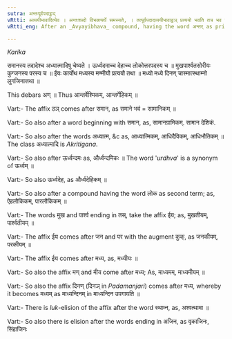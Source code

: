 ```yaml
---
sutra: अन्तःपूर्वपदाट्ठञ्
vRtti: अव्ययीभावादित्येव । अन्तःशब्दो विभक्त्यर्थे समस्यते, । तत्पूर्वपदादव्ययीभावाट्ठञ् प्रत्ययो भवति तत्र भव इत्येतस्मिन्विषये ॥ _Karika_ समानस्य तदादेश्च अध्यात्मादिषु चेष्यते । ऊर्ध्वदमाच्च देहाच्च लोकोत्तरपदस्य च ॥ मुखपार्श्वतसोरीयः कुग्जनस्य परस्य च ॥ ईयः कार्योथ मध्यस्य मण्मीयौ प्रत्ययौ तथा ॥ मध्यो मध्ये दिन्ण चास्मात्स्थाम्नो लुगजिनात्तथा ॥
vRtti_eng: After an _Avyayibhava_ compound, having the word अन्तर् as prior term, the affixes ठञ् is employed, in the sense of 'who stays there.'

---
```

_Karika_

समानस्य तदादेश्च अध्यात्मादिषु चेष्यते ।
ऊर्ध्वदमाच्च देहाच्च लोकोत्तरपदस्य च ॥
मुखपार्श्वतसोरीयः कुग्जनस्य परस्य च ॥
ईयः कार्योथ मध्यस्य मण्मीयौ प्रत्ययौ तथा ॥
मध्यो मध्ये दिनण् चास्मात्स्थाम्नो लुगजिनात्तथा ॥

This debars अण् ॥ Thus आन्तर्वेश्मिकम्, आन्तर्गेहिकम् ॥

Vart:- The affix ठञ् comes after समान, as समाने भवं = सामानिकम् ॥

Vart:- So also after a word beginning with समान, as, सामानग्रामिकम्. सामान देशिकं.

Vart:- So also after the words अध्यात्म, &c as, आध्यात्मिकम्, आधिदैविकम्, आधिभौतिकम् ॥ The class अध्यात्मादि is _Akritigana_.

Vart:- So also after ऊर्ध्वन्दमः as, और्ध्वन्दमिकः ॥ The word '_urdhva_' is a synonym of ऊर्ध्वम् ॥

Vart:- So also ऊर्ध्वदेह, as और्ध्वदेहिकम् ॥

Vart:- So also after a compound having the word लोक as second term; as, ऐहलौकिकम्, पारलौकिकम् ॥

Vart:- The words मुख and पार्श्व ending in तस्, take the affix ईय; as, मुखतीयम्, पार्श्वतीयम् ॥

Vart:- The affix ईय comes after जन and पर with the augment कुक्, as जनकीयम्, परकीयम् ॥

Vart:- The affix ईय comes after मध्य, as, मध्यीयः ॥

Vart:- So also the affix मण् and मीय come after मध्य; As, माध्यमम्, माध्यमीयम् ॥

Vart:- So also the affix दिनण् (दिनञ् in _Padamanjari_) comes after मध्य, whereby it becomes मध्यम् as माध्यन्दिनम् in माध्यन्दिन उपगायति ॥

Vart:- There is _luk_-elision of the affix after the word स्थाम्न, as, अश्वत्थामा ॥

Vart:- So also there is elision after the words ending in अजिन, as वृकाजिनः, सिंहाजिनः